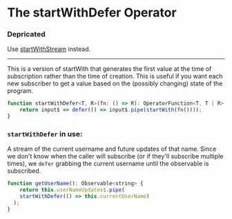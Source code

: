 # The startWithDefer Operator

### Depricated

Use [startWithStream](startWithStream.md) instead.

----

This is a version of startWith that generates the first value at the time of subscription rather than the time of creation. This is useful if you want each new subscriber to get a value based on the (possibly changing) state of the program. 

```JavaScript
function startWithDefer<T, R>(fn: () => R): OperatorFunction<T, T | R> {
	return input$ => defer(() => input$.pipe(startWith(fn())));
}
```

### `startWithDefer` in use:

A stream of the current username and future updates of that name. Since we don't know when the caller will subscribe (or if they'll subscribe multiple times), we `defer` grabbing the current username until the observable is subscribed. 

```JavaScript
function getUserName(): Observable<string> {
	return this.userNameUpdates$.pipe(
    startWithDefer(() => this.currentUserName)
  );
}
```
